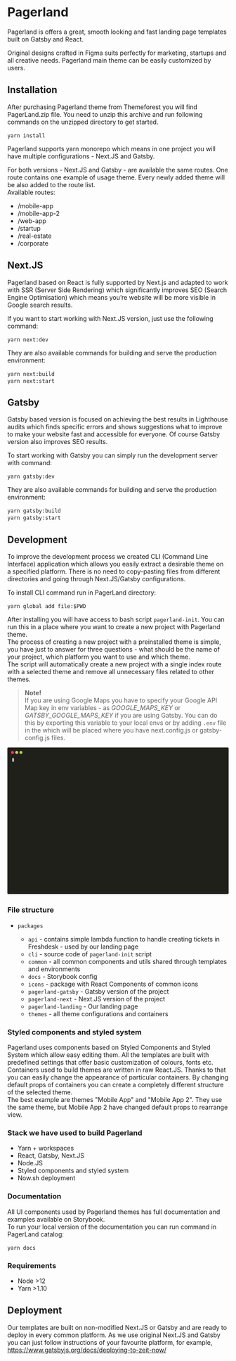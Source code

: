 # Pagerland

Pagerland is offers a great, smooth looking and fast landing page templates built on Gatsby and React.

Original designs crafted in Figma suits perfectly for marketing, startups and all creative needs.
Pagerland main theme can be easily customized by users.

## Installation

After purchasing Pagerland theme from Themeforest you will find PagerLand.zip file. You need to unzip this archive
and run following commands on the unzipped directory to get started.

```shell script
yarn install
```

Pagerland supports yarn monorepo which means in one project you will have multiple configurations - Next.JS and Gatsby.

For both versions - Next.JS and Gatsby - are available the same routes. One route contains one example of usage theme.
Every newly added theme will be also added to the route list.  
Available routes:

- /mobile-app
- /mobile-app-2
- /web-app
- /startup
- /real-estate
- /corporate

## Next.JS

Pagerland based on React is fully supported by Next.js and adapted to work with SSR (Server Side Rendering)
which significantly improves SEO (Search Engine Optimisation) which means you’re website will be more visible
in Google search results.

If you want to start working with Next.JS version, just use the following command:

```shell script
yarn next:dev
```

They are also available commands for building and serve the production environment:

```shell script
yarn next:build
yarn next:start
```

## Gatsby

Gatsby based version is focused on achieving the best results in Lighthouse audits which finds specific errors
and shows suggestions what to improve to make your website fast and accessible for everyone.
Of course Gatsby version also improves SEO results.

To start working with Gatsby you can simply run the development server with command:

```shell script
yarn gatsby:dev
```

They are also available commands for building and serve the production environment:

```shell script
yarn gatsby:build
yarn gatsby:start
```

## Development

To improve the development process we created CLI (Command Line Interface) application which allows you easily
extract a desirable theme on a specified platform. There is no need to copy-pasting files from different directories
and going through Next.JS/Gatsby configurations.

To install CLI command run in PagerLand directory:

```shell script
yarn global add file:$PWD
```

After installing you will have access to bash script `pagerland-init`.
You can run this in a place where you want to create a new project with Pagerland theme.  
The process of creating a new project with a preinstalled theme is simple, you have just to answer
for three questions - what should be the name of your project, which platform you want to use and which theme.  
The script will automatically create a new project with a single index route with a selected theme and remove
all unnecessary files related to other themes.

> **Note!**  
> If you are using Google Maps you have to specify your Google API Map key in env variables - as _GOOGLE_MAPS_KEY_
> or _GATSBY_GOOGLE_MAPS_KEY_ if you are using Gatsby.
> You can do this by exporting this variable to your local envs or by adding `.env` file in the which will
> be placed where you have next.config.js or gatsby-config.js files.

![CLI](./cli.svg)

### File structure

- `packages`

  - `api` - contains simple lambda function to handle creating tickets in Freshdesk - used by our landing page
  - `cli` - source code of `pagerland-init` script
  - `common` - all common components and utils shared through templates and environments
  - `docs` - Storybook config
  - `icons` - package with React Components of common icons
  - `pagerland-gatsby` - Gatsby version of the project
  - `pagerland-next` - Next.JS version of the project
  - `pagerland-landing` - Our landing page
  - `themes` - all theme configurations and containers

### Styled components and styled system

Pagerland uses components based on Styled Components and Styled System which allow easy editing them.
All the templates are built with predefined settings that offer basic customization of colours, fonts etc.
Containers used to build themes are written in raw React.JS. Thanks to that you can easily change the appearance
of particular containers. By changing default props of containers you can create a completely different structure
of the selected theme.  
The best example are themes "Mobile App" and "Mobile App 2". They use the same theme, but Mobile App 2
have changed default props to rearrange view.

### Stack we have used to build Pagerland

- Yarn + workspaces
- React, Gatsby, Next.JS
- Node.JS
- Styled components and styled system
- Now.sh deployment

### Documentation

All UI components used by Pagerland themes has full documentation and examples available on Storybook.  
To run your local version of the documentation you can run command in PagerLand catalog:

```shell script
yarn docs
```

### Requirements

- Node >12
- Yarn >1.10

## Deployment

Our templates are built on non-modified Next.JS or Gatsby and are ready to deploy in every common platform.
As we use original Next.JS and Gatsby you can just follow instructions of your favourite platform,
for example, https://www.gatsbyjs.org/docs/deploying-to-zeit-now/
